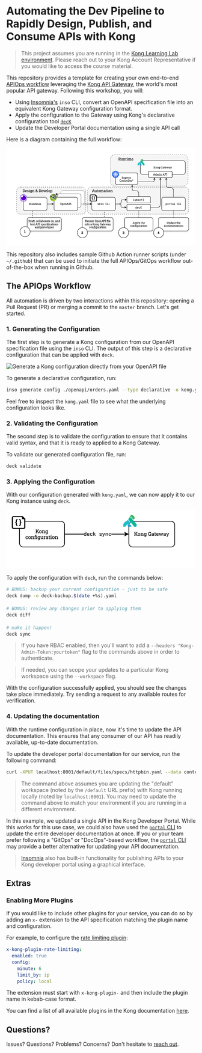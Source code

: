 
# Automating the Dev Pipeline to Rapidly Design, Publish, and Consume APIs with Kong

> This project assumes you are running in the [Kong Learning Lab
environment](https://education.konghq.com/courses/course-v1:kong+KGLL-107+Perpetual/course/).
Please reach out to your Kong Account Representative if you would like to access
the course material.

This repository provides a template for creating your own end-to-end [APIOps
workflow](https://konghq.com/blog/what-is-apiops) leveraging the [Kong API
Gateway](https://konghq.com/kong/), the world's most popular API gateway.
Following this workshop, you will:

- Using [Insomnia's](https://insomnia.rest/) `inso` CLI, convert an OpenAPI
  specification file into an equivalent Kong Gateway configuration format.
- Apply the configuration to the Gateway using Kong's declarative configuration
    tool [`decK`](https://docs.konghq.com/deck/overview/)
- Update the Developer Portal documentation using a single API call

Here is a diagram containing the full workflow:

![Workflow Overview](assets/images/gitops-demo.png)

This repository also includes sample Github Action runner scripts (under
`~/.github`) that can be used to initiate the full APIOps/GitOps workflow
out-of-the-box when running in Github.

## The APIOps Workflow

All automation is driven by two interactions within this repository: opening a
Pull Request (PR) or merging a commit to the `master` branch. Let's get started.

### 1. Generating the Configuration

The first step is to generate a Kong configuration from our OpenAPI
specification file using the `inso` CLI. The output of this step is a
declarative configuration that can be applied with `deck`.

![Generate a Kong configuration directly from your OpenAPI
file](assets/images/generate_config.png)

To generate a declarative configuration, run:

```sh
inso generate config ./openapi/orders.yaml --type declarative -o kong.yaml
```

Feel free to inspect the `kong.yaml` file to see what the underlying
configuration looks like.

### 2. Validating the Configuration

The second step is to validate the configuration to ensure that it contains
valid syntax, and that it is ready to applied to a Kong Gateway. 

To validate our generated configuration file, run:

```sh
deck validate
```

### 3. Applying the Configuration

With our configuration generated with `kong.yaml`, we can now apply it to our
Kong instance using `deck`.

![Apply the generated configurating with deck](assets/images/deck_sync.png)

To apply the configuration with `deck`, run the commands below:

```sh
# BONUS: backup your current configuration - just to be safe
deck dump -o deck-backup.$(date +%s).yaml

# BONUS: review any changes prior to applying them
deck diff

# make it happen!
deck sync
```

> If you have RBAC enabled, then you'll want to add a `--headers
> "Kong-Admin-Token:yourtoken"` flag to the commands above in order to
> authenticate.

> If needed, you can scope your updates to a particular Kong workspace using the
> `--workspace` flag.

With the configuration successfully applied, you should see the changes take
place immediately. Try sending a request to any available routes for
verification.

### 4. Updating the documentation

With the runtime configuration in place, now it's time to update the API
documentation. This ensures that any consumer of our API has readily available,
up-to-date documentation.

To update the developer portal documentation for our service, run the following
command:

```sh
curl -XPUT localhost:8001/default/files/specs/httpbin.yaml --data contents=@openapi/orders.yaml
```

> The command above assumes you are updating the "default" workspace (noted by
> the `/default` URL prefix) with Kong running locally (noted by
> `localhost:8001`). You may need to update the command above to match your
> environment if you are running in a different environment.

In this example, we updated a single API in the Kong Developer Portal. While
this works for this use case, we could also have used the [`portal`
CLI](https://docs.konghq.com/enterprise/latest/developer-portal/helpers/cli/) to
update the entire developer documentation at once. If you or your team prefer
following a "GitOps" or "DocOps"-based workflow, the [`portal`
CLI](https://docs.konghq.com/enterprise/latest/developer-portal/helpers/cli/)
may provide a better alternative for updating your API documentation.

> [Insomnia](https://insomnia.rest/) also has built-in functionality for
> publishing APIs to your Kong developer portal using a graphical interface.

## Extras

### Enabling More Plugins

If you would like to include other plugins for your service, you can do so by
adding an `x-` extension to the API specification matching the plugin name and
configuration. 

For example, to configure the [rate limiting
plugin](https://docs.konghq.com/hub/kong-inc/rate-limiting/):

```yaml
x-kong-plugin-rate-limiting:
  enabled: true
  config:
    minute: 6
    limit_by: ip
    policy: local
```

The extension must start with `x-kong-plugin-` and then include the plugin name
in kebab-case format.

You can find a list of all available plugins in the Kong documentation
[here](https://docs.konghq.com/hub/).

## Questions?

Issues? Questions? Problems? Concerns? Don't hesitate to [reach
out](https://konghq.com/contact/).
